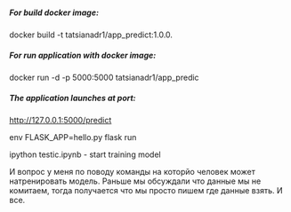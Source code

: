 ##### For build docker image:

docker build -t tatsianadr1/app_predict:1.0.0.

##### For run application with docker image:
docker run -d  -p 5000:5000  tatsianadr1/app_predic


##### The application launches at port: 
http://127.0.0.1:5000/predict

 env FLASK_APP=hello.py flask run



ipython testic.ipynb - start training model

И вопрос у меня по поводу команды на которйо человек может натренировать модель.  Раньше мы обсуждали
 что данные мы не комитаем, тогда получается что мы просто пишем где данные взять. И все. 
